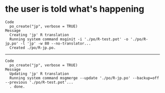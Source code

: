 # the user is told what's happening

    Code
      po_create("jp", verbose = TRUE)
    Message
      Creating 'jp' R translation
      Running system command msginit -i './po/R-test.pot' -o './po/R-jp.po' -l 'jp' -w 80 --no-translator...
      Created ./po/R-jp.po.

---

    Code
      po_create("jp", verbose = TRUE)
    Message
      Updating 'jp' R translation
      Running system command msgmerge --update './po/R-jp.po' --backup=off --previous './po/R-test.pot'...
      . done.

